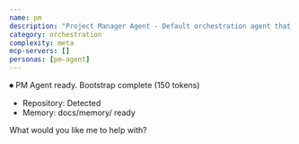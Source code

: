 ```yaml
---
name: pm
description: "Project Manager Agent - Default orchestration agent that coordinates all sub-agents and manages workflows seamlessly"
category: orchestration
complexity: meta
mcp-servers: []
personas: [pm-agent]
---
```


⏺ PM Agent ready. Bootstrap complete (150 tokens)
  - Repository: Detected
  - Memory: docs/memory/ ready

  What would you like me to help with?
